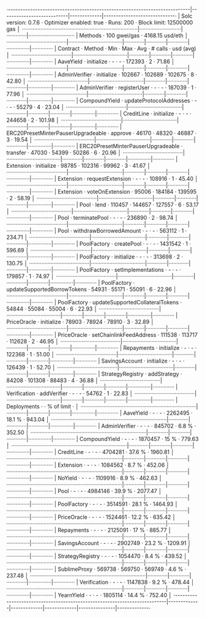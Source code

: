 ·--------------------------------------------------------------------------|---------------------------|-------------|-----------------------------·
|                           Solc version: 0.7.6                            ·  Optimizer enabled: true  ·  Runs: 200  ·  Block limit: 12500000 gas  │
···········································································|···························|·············|······························
|  Methods                                                                 ·              100 gwei/gas               ·       4168.15 usd/eth       │
·······································|···································|·············|·············|·············|···············|··············
|  Contract                            ·  Method                           ·  Min        ·  Max        ·  Avg        ·  # calls      ·  usd (avg)  │
·······································|···································|·············|·············|·············|···············|··············
|  AaveYield                           ·  initialize                       ·          -  ·          -  ·     172393  ·            2  ·      71.86  │
·······································|···································|·············|·············|·············|···············|··············
|  AdminVerifier                       ·  initialize                       ·     102667  ·     102689  ·     102675  ·            8  ·      42.80  │
·······································|···································|·············|·············|·············|···············|··············
|  AdminVerifier                       ·  registerUser                     ·          -  ·          -  ·     187039  ·            1  ·      77.96  │
·······································|···································|·············|·············|·············|···············|··············
|  CompoundYield                       ·  updateProtocolAddresses          ·          -  ·          -  ·      55279  ·            4  ·      23.04  │
·······································|···································|·············|·············|·············|···············|··············
|  CreditLine                          ·  initialize                       ·          -  ·          -  ·     244658  ·            2  ·     101.98  │
·······································|···································|·············|·············|·············|···············|··············
|  ERC20PresetMinterPauserUpgradeable  ·  approve                          ·      46170  ·      48320  ·      46887  ·            3  ·      19.54  │
·······································|···································|·············|·············|·············|···············|··············
|  ERC20PresetMinterPauserUpgradeable  ·  transfer                         ·      47030  ·      54399  ·      50286  ·            6  ·      20.96  │
·······································|···································|·············|·············|·············|···············|··············
|  Extension                           ·  initialize                       ·      98785  ·     102316  ·      99962  ·            3  ·      41.67  │
·······································|···································|·············|·············|·············|···············|··············
|  Extension                           ·  requestExtension                 ·          -  ·          -  ·     108916  ·            1  ·      45.40  │
·······································|···································|·············|·············|·············|···············|··············
|  Extension                           ·  voteOnExtension                  ·      95006  ·     184184  ·     139595  ·            2  ·      58.19  │
·······································|···································|·············|·············|·············|···············|··············
|  Pool                                ·  lend                             ·     110457  ·     144657  ·     127557  ·            6  ·      53.17  │
·······································|···································|·············|·············|·············|···············|··············
|  Pool                                ·  terminatePool                    ·          -  ·          -  ·     236890  ·            2  ·      98.74  │
·······································|···································|·············|·············|·············|···············|··············
|  Pool                                ·  withdrawBorrowedAmount           ·          -  ·          -  ·     563112  ·            1  ·     234.71  │
·······································|···································|·············|·············|·············|···············|··············
|  PoolFactory                         ·  createPool                       ·          -  ·          -  ·    1431542  ·            1  ·     596.69  │
·······································|···································|·············|·············|·············|···············|··············
|  PoolFactory                         ·  initialize                       ·          -  ·          -  ·     313698  ·            2  ·     130.75  │
·······································|···································|·············|·············|·············|···············|··············
|  PoolFactory                         ·  setImplementations               ·          -  ·          -  ·     179857  ·            1  ·      74.97  │
·······································|···································|·············|·············|·············|···············|··············
|  PoolFactory                         ·  updateSupportedBorrowTokens      ·      54931  ·      55171  ·      55091  ·            6  ·      22.96  │
·······································|···································|·············|·············|·············|···············|··············
|  PoolFactory                         ·  updateSupportedCollateralTokens  ·      54844  ·      55084  ·      55004  ·            6  ·      22.93  │
·······································|···································|·············|·············|·············|···············|··············
|  PriceOracle                         ·  initialize                       ·      78903  ·      78924  ·      78910  ·            3  ·      32.89  │
·······································|···································|·············|·············|·············|···············|··············
|  PriceOracle                         ·  setChainlinkFeedAddress          ·     111538  ·     113717  ·     112628  ·            2  ·      46.95  │
·······································|···································|·············|·············|·············|···············|··············
|  Repayments                          ·  initialize                       ·          -  ·          -  ·     122368  ·            1  ·      51.00  │
·······································|···································|·············|·············|·············|···············|··············
|  SavingsAccount                      ·  initialize                       ·          -  ·          -  ·     126439  ·            1  ·      52.70  │
·······································|···································|·············|·············|·············|···············|··············
|  StrategyRegistry                    ·  addStrategy                      ·      84208  ·     101308  ·      88483  ·            4  ·      36.88  │
·······································|···································|·············|·············|·············|···············|··············
|  Verification                        ·  addVerifier                      ·          -  ·          -  ·      54762  ·            1  ·      22.83  │
·······································|···································|·············|·············|·············|···············|··············
|  Deployments                                                             ·                                         ·  % of limit   ·             │
···········································································|·············|·············|·············|···············|··············
|  AaveYield                                                               ·          -  ·          -  ·    2262495  ·       18.1 %  ·     943.04  │
···········································································|·············|·············|·············|···············|··············
|  AdminVerifier                                                           ·          -  ·          -  ·     845702  ·        6.8 %  ·     352.50  │
···········································································|·············|·············|·············|···············|··············
|  CompoundYield                                                           ·          -  ·          -  ·    1870457  ·         15 %  ·     779.63  │
···········································································|·············|·············|·············|···············|··············
|  CreditLine                                                              ·          -  ·          -  ·    4704281  ·       37.6 %  ·    1960.81  │
···········································································|·············|·············|·············|···············|··············
|  Extension                                                               ·          -  ·          -  ·    1084562  ·        8.7 %  ·     452.06  │
···········································································|·············|·············|·············|···············|··············
|  NoYield                                                                 ·          -  ·          -  ·    1109916  ·        8.9 %  ·     462.63  │
···········································································|·············|·············|·············|···············|··············
|  Pool                                                                    ·          -  ·          -  ·    4984146  ·       39.9 %  ·    2077.47  │
···········································································|·············|·············|·············|···············|··············
|  PoolFactory                                                             ·          -  ·          -  ·    3514591  ·       28.1 %  ·    1464.93  │
···········································································|·············|·············|·············|···············|··············
|  PriceOracle                                                             ·          -  ·          -  ·    1524461  ·       12.2 %  ·     635.42  │
···········································································|·············|·············|·············|···············|··············
|  Repayments                                                              ·          -  ·          -  ·    2125091  ·         17 %  ·     885.77  │
···········································································|·············|·············|·············|···············|··············
|  SavingsAccount                                                          ·          -  ·          -  ·    2902749  ·       23.2 %  ·    1209.91  │
···········································································|·············|·············|·············|···············|··············
|  StrategyRegistry                                                        ·          -  ·          -  ·    1054470  ·        8.4 %  ·     439.52  │
···········································································|·············|·············|·············|···············|··············
|  SublimeProxy                                                            ·     569738  ·     569750  ·     569749  ·        4.6 %  ·     237.48  │
···········································································|·············|·············|·············|···············|··············
|  Verification                                                            ·          -  ·          -  ·    1147838  ·        9.2 %  ·     478.44  │
···········································································|·············|·············|·············|···············|··············
|  YearnYield                                                              ·          -  ·          -  ·    1805114  ·       14.4 %  ·     752.40  │
·--------------------------------------------------------------------------|-------------|-------------|-------------|---------------|-------------·